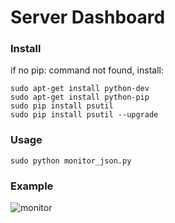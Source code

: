 # Server Dashboard



### Install
if no pip: command not found, install:
```
sudo apt-get install python-dev
sudo apt-get install python-pip
sudo pip install psutil
sudo pip install psutil --upgrade
```

### Usage
```
sudo python monitor_json.py
```

### Example

![monitor](https://cloud.githubusercontent.com/assets/4113603/19209618/c82efb84-8d59-11e6-87f0-81b8a1170dde.png)

